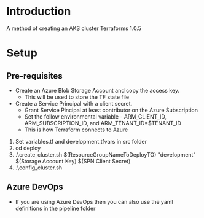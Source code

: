 # Introduction 
A method of creating an AKS cluster Terraforms 1.0.5

# Setup
## Pre-requisites 
* Create an Azure Blob Storage Account and copy the access key. 
    * This will be used to store the TF state file
* Create a Service Principal with a client secret. 
    * Grant Service Pincipal at least contributor on the Azure Subscription
    * Set the follow environmental variable - ARM_CLIENT_ID, ARM_SUBSCRIPTION_ID, and ARM_TENANT_ID=$TENANT_ID
    * This is how Terraform connects to Azure 
1. Set variables.tf and development.tfvars in src folder
2. cd deploy
3. .\create_cluster.sh $(ResourceGroupNameToDeployTO) "development" $(Storage Account Key) $(SPN Client Secret)
4. .\config_cluster.sh

## Azure DevOps
* If you are using Azure DevOps then you can also use the yaml definitions in the pipeline folder
